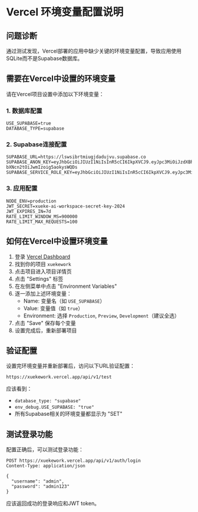 # Vercel 环境变量配置说明

## 问题诊断
通过测试发现，Vercel部署的应用中缺少关键的环境变量配置，导致应用使用SQLite而不是Supabase数据库。

## 需要在Vercel中设置的环境变量

请在Vercel项目设置中添加以下环境变量：

### 1. 数据库配置
```
USE_SUPABASE=true
DATABASE_TYPE=supabase
```

### 2. Supabase连接配置
```
SUPABASE_URL=https://lswsibrtmiugjdadujvu.supabase.co
SUPABASE_ANON_KEY=eyJhbGciOiJIUzI1NiIsInR5cCI6IkpXVCJ9.eyJpc3MiOiJzdXBhYmFzZSIsInJlZiI6Imxzd3NpYnJ0bWl1Z2pkYWR1anZ1Iiwicm9sZSI6ImFub24iLCJpYXQiOjE3NjAzOTE5NTIsImV4cCI6MjA3NTk2Nzk1Mn0.gly4nRZDULivMWK-bXNcn2tOiJwmIzoig5aokysWQDs
SUPABASE_SERVICE_ROLE_KEY=eyJhbGciOiJIUzI1NiIsInR5cCI6IkpXVCJ9.eyJpc3MiOiJzdXBhYmFzZSIsInJlZiI6Imxzd3NpYnJ0bWl1Z2pkYWR1anZ1Iiwicm9sZSI6InNlcnZpY2Vfcm9sZSIsImlhdCI6MTc2MDM5MTk1MiwiZXhwIjoyMDc1OTY3OTUyfQ.KudVxPoQK6kMIHJtPb6ETxmfJPKokUDrVVN49ZQNUoc
```

### 3. 应用配置
```
NODE_ENV=production
JWT_SECRET=xueke-ai-workspace-secret-key-2024
JWT_EXPIRES_IN=7d
RATE_LIMIT_WINDOW_MS=900000
RATE_LIMIT_MAX_REQUESTS=100
```

## 如何在Vercel中设置环境变量

1. 登录 [Vercel Dashboard](https://vercel.com/dashboard)
2. 找到你的项目 `xuekework`
3. 点击项目进入项目详情页
4. 点击 "Settings" 标签
5. 在左侧菜单中点击 "Environment Variables"
6. 逐一添加上述环境变量：
   - Name: 变量名（如 `USE_SUPABASE`）
   - Value: 变量值（如 `true`）
   - Environment: 选择 `Production`, `Preview`, `Development`（建议全选）
7. 点击 "Save" 保存每个变量
8. 设置完成后，重新部署项目

## 验证配置

设置完环境变量并重新部署后，访问以下URL验证配置：
```
https://xuekework.vercel.app/api/v1/test
```

应该看到：
- `database_type: "supabase"`
- `env_debug.USE_SUPABASE: "true"`
- 所有Supabase相关的环境变量都显示为 "SET"

## 测试登录功能

配置正确后，可以测试登录功能：
```
POST https://xuekework.vercel.app/api/v1/auth/login
Content-Type: application/json

{
  "username": "admin",
  "password": "admin123"
}
```

应该返回成功的登录响应和JWT token。